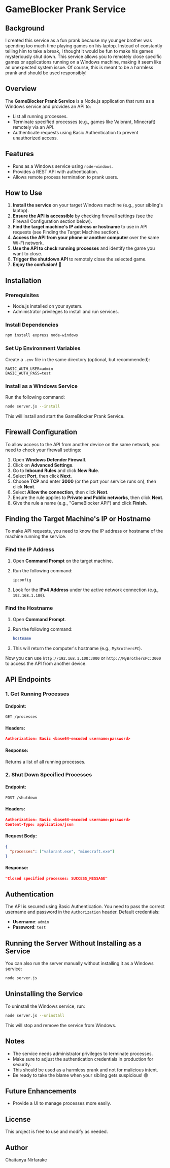 # GameBlocker Prank Service 

## Background

I created this service as a fun prank because my younger brother was spending too much time playing games on his laptop. Instead of constantly telling him to take a break, I thought it would be fun to make his games mysteriously shut down. This service allows you to remotely close specific games or applications running on a Windows machine, making it seem like an unexpected system issue. Of course, this is meant to be a harmless prank and should be used responsibly!

## Overview

The **GameBlocker Prank Service** is a Node.js application that runs as a Windows service and provides an API to:

- List all running processes.
- Terminate specified processes (e.g., games like Valorant, Minecraft) remotely via an API.
- Authenticate requests using Basic Authentication to prevent unauthorized access.

## Features

- Runs as a Windows service using `node-windows`.
- Provides a REST API with authentication.
- Allows remote process termination to prank users.

## How to Use

1. **Install the service** on your target Windows machine (e.g., your sibling's laptop).
2. **Ensure the API is accessible** by checking firewall settings (see the Firewall Configuration section below).
3. **Find the target machine's IP address or hostname** to use in API requests (see Finding the Target Machine section).
4. **Access the API from your phone or another computer** over the same Wi-Fi network.
5. **Use the API to check running processes** and identify the game you want to close.
6. **Trigger the shutdown API** to remotely close the selected game.
7. **Enjoy the confusion!** 🤣

## Installation

### Prerequisites

- Node.js installed on your system.
- Administrator privileges to install and run services.

### Install Dependencies

```sh
npm install express node-windows
```

### Set Up Environment Variables

Create a `.env` file in the same directory (optional, but recommended):

```
BASIC_AUTH_USER=admin
BASIC_AUTH_PASS=test
```

### Install as a Windows Service

Run the following command:

```sh
node server.js --install
```

This will install and start the GameBlocker Prank Service.

## Firewall Configuration

To allow access to the API from another device on the same network, you need to check your firewall settings:

1. Open **Windows Defender Firewall**.
2. Click on **Advanced Settings**.
3. Go to **Inbound Rules** and click **New Rule**.
4. Select **Port**, then click **Next**.
5. Choose **TCP** and enter **3000** (or the port your service runs on), then click **Next**.
6. Select **Allow the connection**, then click **Next**.
7. Ensure the rule applies to **Private and Public networks**, then click **Next**.
8. Give the rule a name (e.g., "GameBlocker API") and click **Finish**.

## Finding the Target Machine's IP or Hostname

To make API requests, you need to know the IP address or hostname of the machine running the service.

### Find the IP Address

1. Open **Command Prompt** on the target machine.
2. Run the following command:

   ```sh
   ipconfig
   ```

3. Look for the **IPv4 Address** under the active network connection (e.g., `192.168.1.100`).

### Find the Hostname

1. Open **Command Prompt**.
2. Run the following command:

   ```sh
   hostname
   ```

3. This will return the computer's hostname (e.g., `MyBrothersPC`).

Now you can use `http://192.168.1.100:3000` or `http://MyBrothersPC:3000` to access the API from another device.

## API Endpoints

### 1. Get Running Processes

#### Endpoint:

```
GET /processes
```

#### Headers:

```json
Authorization: Basic <base64-encoded username:password>
```

#### Response:

Returns a list of all running processes.

### 2. Shut Down Specified Processes

#### Endpoint:

```
POST /shutdown
```

#### Headers:

```json
Authorization: Basic <base64-encoded username:password>
Content-Type: application/json
```

#### Request Body:

```json
{
  "processes": ["valorant.exe", "minecraft.exe"]
}
```

#### Response:

```json
"Closed specified processes: SUCCESS_MESSAGE"
```

## Authentication

The API is secured using Basic Authentication. You need to pass the correct username and password in the `Authorization` header. Default credentials:

- **Username**: `admin`
- **Password**: `test`

## Running the Server Without Installing as a Service

You can also run the server manually without installing it as a Windows service:

```sh
node server.js
```

## Uninstalling the Service

To uninstall the Windows service, run:

```sh
node server.js --uninstall
```

This will stop and remove the service from Windows.

## Notes

- The service needs administrator privileges to terminate processes.
- Make sure to adjust the authentication credentials in production for security.
- This should be used as a harmless prank and not for malicious intent.
- Be ready to take the blame when your sibling gets suspicious! 😆

## Future Enhancements

- Provide a UI to manage processes more easily.

## License

This project is free to use and modify as needed.

## Author

Chaitanya Nirfarake

